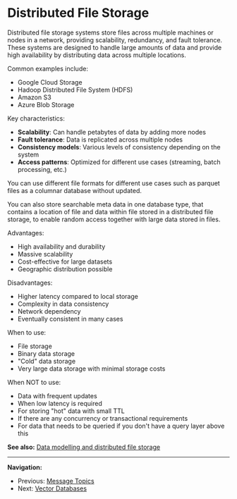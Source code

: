 # Distributed File Storage

Distributed file storage systems store files across multiple machines or nodes in a network, providing scalability, redundancy, and fault tolerance. These systems are designed to handle large amounts of data and provide high availability by distributing data across multiple locations.

Common examples include:

- Google Cloud Storage
- Hadoop Distributed File System (HDFS)
- Amazon S3
- Azure Blob Storage

Key characteristics:

- **Scalability**: Can handle petabytes of data by adding more nodes
- **Fault tolerance**: Data is replicated across multiple nodes
- **Consistency models**: Various levels of consistency depending on the system
- **Access patterns**: Optimized for different use cases (streaming, batch processing, etc.)

You can use different file formats for different use cases such as parquet files as a columnar database without updated.

You can also store searchable meta data in one database type, that contains a location of file and data within file stored in a distributed file storage, to enable random access together with large data stored in files.

Advantages:

- High availability and durability
- Massive scalability
- Cost-effective for large datasets
- Geographic distribution possible

Disadvantages:

- Higher latency compared to local storage
- Complexity in data consistency
- Network dependency
- Eventually consistent in many cases

When to use:

- File storage
- Binary data storage
- "Cold" data storage
- Very large data storage with minimal storage costs

When NOT to use:

- Data with frequent updates
- When low latency is required
- For storing "hot" data with small TTL
- If there are any concurrency or transactional requirements
- For data that needs to be queried if you don't have a query layer above this

**See also:** [Data modelling and distributed file storage](./data-modelling-distributed-file-storage.md)

---

**Navigation:**

- Previous: [Message Topics](./message-topics.md)
- Next: [Vector Databases](./vector-dbs.md)
